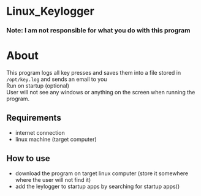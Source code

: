 # Linux_Keylogger
### Note: I am not responsible for what you do with this program
# About
This program logs all key presses and saves them into a file stored in ``` /opt/key.log ``` and sends an email to you<br>
Run on startup (optional)<br>
User will not see any windows or anything on the screen when running the program.<br>

## Requirements
* internet connection 
* linux machine (target computer)

## How to use
* download the program on target linux computer (store it somewhere where the user will not find it)
* add the leylogger to startup apps by searching for startup apps()


